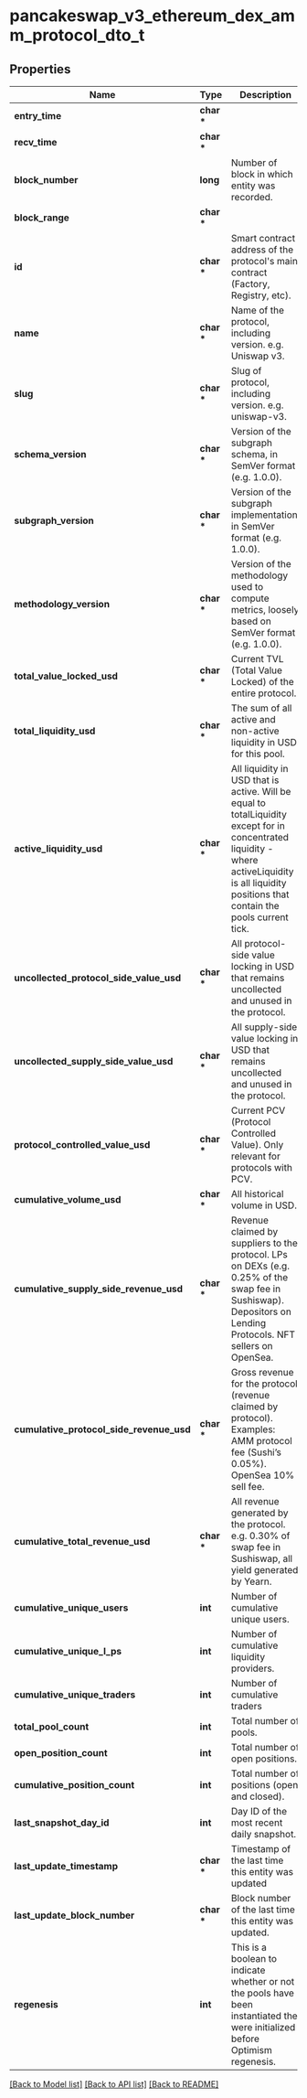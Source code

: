 # pancakeswap_v3_ethereum_dex_amm_protocol_dto_t

## Properties
Name | Type | Description | Notes
------------ | ------------- | ------------- | -------------
**entry_time** | **char \*** |  | [optional] 
**recv_time** | **char \*** |  | [optional] 
**block_number** | **long** | Number of block in which entity was recorded. | [optional] 
**block_range** | **char \*** |  | [optional] 
**id** | **char \*** | Smart contract address of the protocol&#39;s main contract (Factory, Registry, etc). | [optional] 
**name** | **char \*** | Name of the protocol, including version. e.g. Uniswap v3. | [optional] 
**slug** | **char \*** | Slug of protocol, including version. e.g. uniswap-v3. | [optional] 
**schema_version** | **char \*** | Version of the subgraph schema, in SemVer format (e.g. 1.0.0). | [optional] 
**subgraph_version** | **char \*** | Version of the subgraph implementation, in SemVer format (e.g. 1.0.0). | [optional] 
**methodology_version** | **char \*** | Version of the methodology used to compute metrics, loosely based on SemVer format (e.g. 1.0.0). | [optional] 
**total_value_locked_usd** | **char \*** | Current TVL (Total Value Locked) of the entire protocol. | [optional] 
**total_liquidity_usd** | **char \*** | The sum of all active and non-active liquidity in USD for this pool. | [optional] 
**active_liquidity_usd** | **char \*** | All liquidity in USD that is active. Will be equal to totalLiquidity except for in concentrated liquidity - where activeLiquidity is all liquidity positions that contain the pools current tick. | [optional] 
**uncollected_protocol_side_value_usd** | **char \*** | All protocol-side value locking in USD that remains uncollected and unused in the protocol. | [optional] 
**uncollected_supply_side_value_usd** | **char \*** | All supply-side value locking in USD that remains uncollected and unused in the protocol. | [optional] 
**protocol_controlled_value_usd** | **char \*** | Current PCV (Protocol Controlled Value). Only relevant for protocols with PCV. | [optional] 
**cumulative_volume_usd** | **char \*** | All historical volume in USD. | [optional] 
**cumulative_supply_side_revenue_usd** | **char \*** | Revenue claimed by suppliers to the protocol. LPs on DEXs (e.g. 0.25% of the swap fee in Sushiswap). Depositors on Lending Protocols. NFT sellers on OpenSea. | [optional] 
**cumulative_protocol_side_revenue_usd** | **char \*** | Gross revenue for the protocol (revenue claimed by protocol). Examples: AMM protocol fee (Sushi’s 0.05%). OpenSea 10% sell fee. | [optional] 
**cumulative_total_revenue_usd** | **char \*** | All revenue generated by the protocol. e.g. 0.30% of swap fee in Sushiswap, all yield generated by Yearn. | [optional] 
**cumulative_unique_users** | **int** | Number of cumulative unique users. | [optional] 
**cumulative_unique_l_ps** | **int** | Number of cumulative liquidity providers. | [optional] 
**cumulative_unique_traders** | **int** | Number of cumulative traders | [optional] 
**total_pool_count** | **int** | Total number of pools. | [optional] 
**open_position_count** | **int** | Total number of open positions. | [optional] 
**cumulative_position_count** | **int** | Total number of positions (open and closed). | [optional] 
**last_snapshot_day_id** | **int** | Day ID of the most recent daily snapshot. | [optional] 
**last_update_timestamp** | **char \*** | Timestamp of the last time this entity was updated | [optional] 
**last_update_block_number** | **char \*** | Block number of the last time this entity was updated. | [optional] 
**regenesis** | **int** | This is a boolean to indicate whether or not the pools have been instantiated the were initialized before Optimism regenesis. | [optional] 

[[Back to Model list]](../README.md#documentation-for-models) [[Back to API list]](../README.md#documentation-for-api-endpoints) [[Back to README]](../README.md)


